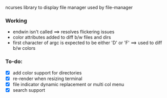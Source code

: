 ncurses library to display file manager
used by file-manager

### Working
- endwin isn't called ==> resolves flickering issues
- color attributes added to diff b/w files and dirs
- first character of argc is expected to be either 'D' or 'F' ==> used to diff b/w colors

### To-do:
- [x] add color support for directories
- [x] re-render when resizing terminal
- [x] file indicator dynamic replacement or multi col menu 
- [x] search support
